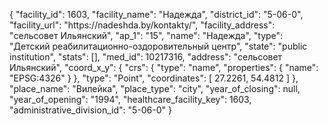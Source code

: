 {
    "facility_id": 1603,
    "facility_name": "Надежда",
    "district_id": "5-06-0",
    "facility_url": "https:\/\/nadeshda.by\/kontakty\/",
    "facility_address": "сельсовет Ильянский",
    "ap_1": "15",
    "name": "Надежда",
    "type": "Детский реабилитационно-оздоровительный центр",
    "state": "public institution",
    "stats": [],
    "med_id": 10217316,
    "address": "сельсовет Ильянский",
    "coord_x_y": {
        "crs": {
            "type": "name",
            "properties": {
                "name": "EPSG:4326"
            }
        },
        "type": "Point",
        "coordinates": [
            27.2261,
            54.4812
        ]
    },
    "place_name": "Вилейка",
    "place_type": "city",
    "year_of_closing": null,
    "year_of_opening": "1994",
    "healthcare_facility_key": 1603,
    "administrative_division_id": "5-06-0"
}